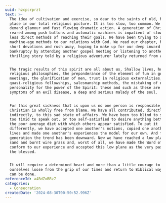 ```yaml
---
uuid: hzcpcrprzt
text: >-
  The idea of cultivation and exercise, so dear to the saints of old, has now no
  place in our total religious picture. It is too slow, too common. We now
  demand glamour and fast flowing dramatic action. A generation of Christians
  reared among push buttons and automatic machines is impatient of slower and
  less direct methods of reaching their goals. We have been trying to apply
  machine-age methods to our relations with God. We read our chapter, have our
  short devotions and rush away, hoping to make up for our deep inward
  bankruptcy by attending another gospel meeting or listening to another
  thrilling story told by a religious adventurer lately returned from afar.


  The tragic results of this spirit are all about us. Shallow lives, hollow
  religious philosophies, the preponderance of the element of fun in gospel
  meetings, the glorification of men, trust in religious externalities,
  quasi-religious fellowships, salesmanship methods, the mistaking of dynamic
  personality for the power of the Spirit: these and such as these are the
  symptoms of an evil disease, a deep and serious malady of the soul.


  For this great sickness that is upon us no one person is responsible, and no
  Christian is wholly free from blame. We have all contributed, directly or
  indirectly, to this sad state of affairs. We have been too blind to see, or
  too timid to speak out, or too self-satisfied to desire anything better than
  the poor average diet with which others appear satisfied. To put it
  differently, we have accepted one another's notions, copied one another's
  lives and made one another's experiences the model for our own. And for a
  generation the trend has been downward. Now we have reached a low place of
  sand and burnt wire grass and, worst of all, we have made the Word of Truth
  conform to our experience and accepted this low plane as the very pasture of
  the blessed.


  It will require a determined heart and more than a little courage to wrench
  ourselves loose from the grip of our times and return to Biblical ways. But it
  can be done.
referenceId: a4BdZxBRz7
categories:
  - Consecration
createdDate: '2024-08-30T00:50:52.996Z'
---
```


